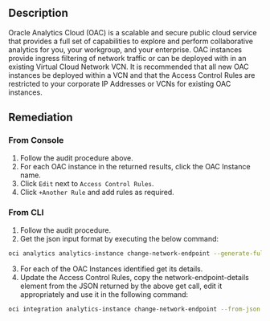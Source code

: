 ## Description

Oracle Analytics Cloud (OAC) is a scalable and secure public cloud service that provides a full set of capabilities to explore and perform collaborative analytics for you, your workgroup, and your enterprise. OAC instances provide ingress filtering of network traffic or can be deployed with in an existing Virtual Cloud Network VCN. It is recommended that all new OAC instances be deployed within a VCN and that the Access Control Rules are restricted to your corporate IP Addresses or VCNs for existing OAC instances.

## Remediation

### From Console

1. Follow the audit procedure above.
2. For each OAC instance in the returned results, click the OAC Instance name.
3. Click `Edit` next to `Access Control Rules`.
4. Click `+Another Rule` and add rules as required.

### From CLI

1. Follow the audit procedure.
2. Get the json input format by executing the below command:

```bash
oci analytics analytics-instance change-network-endpoint --generate-full-command-json-input
```

3. For each of the OAC Instances identified get its details.
4. Update the Access Control Rules, copy the network-endpoint-details element from the JSON returned by the above get call, edit it appropriately and use it in the following command:

```bash
oci integration analytics-instance change-network-endpoint --from-json '<network endpoints JSON>'
```